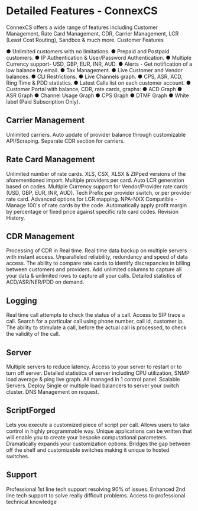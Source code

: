 <h1>Detailed Features - ConnexCS</h1>

ConnexCS offers a wide range of features including Customer Management, Rate Card Management, CDR, Carrier Management, LCR (Least Cost Routing), Sandbox & much more.
Customer Features

&#x25cf; Unlimited customers with no limitations.
&#x25cf; Prepaid and Postpaid customers.
&#x25cf; IP Authentication & User/Password Authentication.
&#x25cf; Multiple Currency support- USD, GBP, EUR, INR, AUD.
&#x25cf; Alerts - Get notification of a low balance by email.
&#x25cf; Tax Management.
&#x25cf; Live Customer and Vendor balances.
&#x25cf; CLI Restrictions.
&#x25cf; Live Channels graph.
&#x25cf; CPS, ASR, ACD, Ring Time & PDD statistics.
&#x25cf; Latest Calls list on each customer account.
&#x25cf; Customer Portal with balance, CDR, rate cards, graphs:
&#x25cf; ACD Graph
&#x25cf; ASR Graph
&#x25cf; Channel Usage Graph
&#x25cf; CPS Graph
&#x25cf; DTMF Graph
&#x25cf; White label (Paid Subscription Only).

<h2>Carrier Management</h2>

Unlimited carriers.
Auto update of provider balance through customizable API/Scraping.
Separate CDR section for carriers.

<h2>Rate Card Management</h2>

Unlimited number of rate cards.
XLS, CSX, XLSX & ZIPped versions of the aforementioned import.
Multiple providers per card.
Auto LCR generation based on codes.
Multiple Currency support for Vendor/Provider rate cards (USD, GBP, EUR, INR, AUD).
Tech Prefix per provider switch, or per provider rate card.
Advanced options for LCR mapping.
NPA-NXX Compatible - Manage 100's of rate cards by the code.
Automatically apply profit margin by percentage or fixed price against specific rate card codes.
Revision History.

<h2>CDR Management</h2>

Processing of CDR in Real time.
Real time data backup on multiple servers with instant access.
Unparalleled reliability, redundancy and speed of data access.
The ability to compare rate cards to identify discrepancies in billing between customers and providers.
Add unlimited columns to capture all your data & unlimited rows to capture all your calls.
Detailed statistics of ACD/ASR/NER/PDD on demand.

<h2>Logging</h2>

Real time call attempts to check the status of a call.
Access to SIP trace a call.
Search for a particular call using phone number, call id, customer ip.
The ability to stimulate a call, before the actual call is processed, to check the validity of the call.

<h2>Server</h2>

Multiple servers to reduce latency.
Access to your server to restart or to turn off server.
Detailed statistics of server including CPU utilization, SNMP load average & ping live graph.
All managed in 1 control panel.
Scalable Servers.
Deploy Single or multiple load balancers to server your switch cluster.
DNS Management on request.

<h2>ScriptForged</h2>

Lets you execute a customized piece of script per call.
Allows users to take control in highly programmable way.
Unique applications can be written that will enable you to create your bespoke computational parameters.
Dramatically expands your customization options.
Bridges the gap between off the shelf and customizable switches making it unique to hosted switches. 

<h2>Support</h2>

Professional 1st line tech support resolving 90% of issues.
Enhanced 2nd line tech support to solve really difficult problems.
Access to professional technical knowledge
